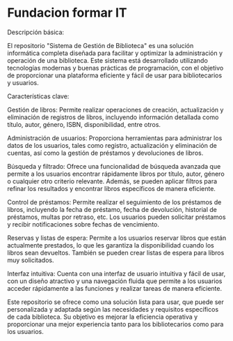 # Fundacion formar IT

Descripción básica:

El repositorio "Sistema de Gestión de Biblioteca" es una solución informática completa diseñada para facilitar y optimizar la administración y operación de una biblioteca. Este sistema está desarrollado utilizando tecnologías modernas y buenas prácticas de programación, con el objetivo de proporcionar una plataforma eficiente y fácil de usar para bibliotecarios y usuarios.

Características clave:

Gestión de libros: Permite realizar operaciones de creación, actualización y eliminación de registros de libros, incluyendo información detallada como título, autor, género, ISBN, disponibilidad, entre otros.

Administración de usuarios: Proporciona herramientas para administrar los datos de los usuarios, tales como registro, actualización y eliminación de cuentas, así como la gestión de préstamos y devoluciones de libros.

Búsqueda y filtrado: Ofrece una funcionalidad de búsqueda avanzada que permite a los usuarios encontrar rápidamente libros por título, autor, género o cualquier otro criterio relevante. Además, se pueden aplicar filtros para refinar los resultados y encontrar libros específicos de manera eficiente.

Control de préstamos: Permite realizar el seguimiento de los préstamos de libros, incluyendo la fecha de préstamo, fecha de devolución, historial de préstamos, multas por retraso, etc. Los usuarios pueden solicitar préstamos y recibir notificaciones sobre fechas de vencimiento.

Reservas y listas de espera: Permite a los usuarios reservar libros que están actualmente prestados, lo que les garantiza la disponibilidad cuando los libros sean devueltos. También se pueden crear listas de espera para libros muy solicitados.

Interfaz intuitiva: Cuenta con una interfaz de usuario intuitiva y fácil de usar, con un diseño atractivo y una navegación fluida que permite a los usuarios acceder rápidamente a las funciones y realizar tareas de manera eficiente.

Este repositorio se ofrece como una solución lista para usar, que puede ser personalizada y adaptada según las necesidades y requisitos específicos de cada biblioteca. Su objetivo es mejorar la eficiencia operativa y proporcionar una mejor experiencia tanto para los bibliotecarios como para los usuarios.
